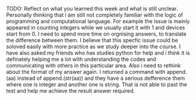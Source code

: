 TODO: Reflect on what you learned this week and what is still unclear.
Personally thinking that i am still not completely familiar with the logic of programming and computational language. For example the issue is mainly appeared in counting integers while we usually start it with 1 and devices start from 0. I need to spend more time on orgnising answers, to translate the difference between them. I believe that this specfic issue could be soloved easily with more practice as we study deeper into the course.  I have also asked my friends who has studies python for help and i think it is definately helping me a lot with understanding the codes and communicating with others in this particular area. Also i need to rethink about the format of my answer again. I returned a command with append.(aa) instead of append.(str(aa)) and they have a serious defference them where one is integer and another one is string. That is not able to past the test and help me achieve the result answer required.